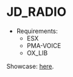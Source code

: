 # JD_RADIO

- Requirements:
  - ESX
  - PMA-VOICE
  - OX_LIB

Showcase: [here](https://pages.github.com/).
